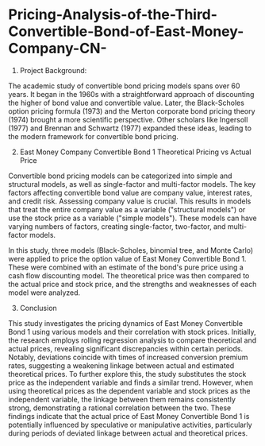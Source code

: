 # Pricing-Analysis-of-the-Third-Convertible-Bond-of-East-Money-Company-CN-
1. Project Background:

The academic study of convertible bond pricing models spans over 60 years. It began in the 1960s with a straightforward approach of discounting the higher of bond value and convertible value. Later, the Black-Scholes option pricing formula (1973) and the Merton corporate bond pricing theory (1974) brought a more scientific perspective. Other scholars like Ingersoll (1977) and Brennan and Schwartz (1977) expanded these ideas, leading to the modern framework for convertible bond pricing.

2. East Money Company Convertible Bond 1 Theoretical Pricing vs Actual Price

Convertible bond pricing models can be categorized into simple and structural models, as well as single-factor and multi-factor models. The key factors affecting convertible bond value are company value, interest rates, and credit risk. Assessing company value is crucial. This results in models that treat the entire company value as a variable ("structural models") or use the stock price as a variable ("simple models"). These models can have varying numbers of factors, creating single-factor, two-factor, and multi-factor models.

In this study, three models (Black-Scholes, binomial tree, and Monte Carlo) were applied to price the option value of East Money Convertible Bond 1. These were combined with an estimate of the bond's pure price using a cash flow discounting model. The theoretical price was then compared to the actual price and stock price, and the strengths and weaknesses of each model were analyzed.

3. Conclusion

This study investigates the pricing dynamics of East Money Convertible Bond 1 using various models and their correlation with stock prices. Initially, the research employs rolling regression analysis to compare theoretical and actual prices, revealing significant discrepancies within certain periods. Notably, deviations coincide with times of increased conversion premium rates, suggesting a weakening linkage between actual and estimated theoretical prices. To further explore this, the study substitutes the stock price as the independent variable and finds a similar trend. However, when using theoretical prices as the dependent variable and stock prices as the independent variable, the linkage between them remains consistently strong, demonstrating a rational correlation between the two. These findings indicate that the actual price of East Money Convertible Bond 1 is potentially influenced by speculative or manipulative activities, particularly during periods of deviated linkage between actual and theoretical prices.
